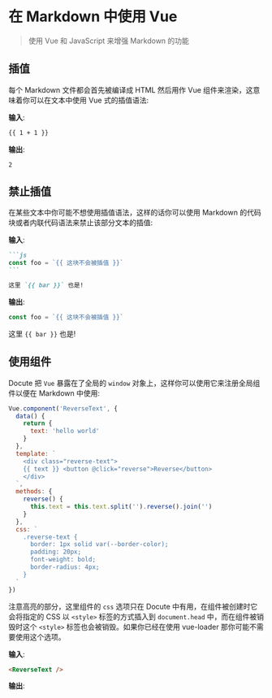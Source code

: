 # 在 Markdown  中使用 Vue

> 使用 Vue 和 JavaScript 来增强 Markdown 的功能

## 插值

每个 Markdown 文件都会首先被编译成 HTML 然后用作 Vue 组件来渲染，这意味着你可以在文本中使用 Vue 式的插值语法:

__输入__:

```markdown
{{ 1 + 1 }}
```

__输出__:

```
2
```

## 禁止插值

在某些文本中你可能不想使用插值语法，这样的话你可以使用 Markdown 的代码块或者内联代码语法来禁止该部分文本的插值:

__输入__:

````markdown
```js
const foo = `{{ 这块不会被插值 }}`
```

这里 `{{ bar }}` 也是!
````

__输出__:

```js
const foo = `{{ 这块不会被插值 }}`
```

这里 `{{ bar }}` 也是!

## 使用组件

Docute 把 `Vue` 暴露在了全局的 `window` 对象上，这样你可以使用它来注册全局组件以便在 Markdown 中使用:

```js {17-24}
Vue.component('ReverseText', {
  data() {
    return {
      text: 'hello world'
    }
  },
  template: `
    <div class="reverse-text">
    {{ text }} <button @click="reverse">Reverse</button>
    </div>
  `,
  methods: {
    reverse() {
      this.text = this.text.split('').reverse().join('')
    }
  },
  css: `
    .reverse-text {
      border: 1px solid var(--border-color);
      padding: 20px;
      font-weight: bold;
      border-radius: 4px;
    }
  `
})
```

注意高亮的部分，这里组件的 `css` 选项只在 Docute 中有用，在组件被创建时它会将指定的 CSS 以 `<style>` 标签的方式插入到 `document.head` 中，而在组件被销毁时这个 `<style>` 标签也会被销毁。如果你已经在使用 vue-loader 那你可能不需要使用这个选项。

__输入__:

```markdown
<ReverseText />
```

__输出__:

<ReverseText />

